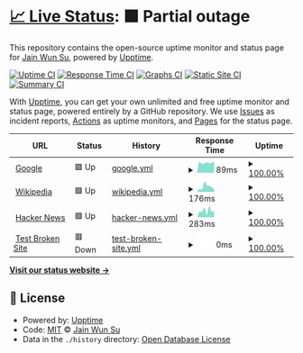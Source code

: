 # [📈 Live Status](https://johnny12150.github.io/demo_upptime): <!--live status--> **🟧 Partial outage**

This repository contains the open-source uptime monitor and status page for [Jain Wun Su](https://www.youtube.com/channel/UC9nZtmS0ODarC6hLQUkuwhA), powered by [Upptime](https://github.com/upptime/upptime).

[![Uptime CI](https://github.com/johnny12150/demo_upptime/workflows/Uptime%20CI/badge.svg)](https://github.com/johnny12150/demo_upptime/actions?query=workflow%3A%22Uptime+CI%22)
[![Response Time CI](https://github.com/johnny12150/demo_upptime/workflows/Response%20Time%20CI/badge.svg)](https://github.com/johnny12150/demo_upptime/actions?query=workflow%3A%22Response+Time+CI%22)
[![Graphs CI](https://github.com/johnny12150/demo_upptime/workflows/Graphs%20CI/badge.svg)](https://github.com/johnny12150/demo_upptime/actions?query=workflow%3A%22Graphs+CI%22)
[![Static Site CI](https://github.com/johnny12150/demo_upptime/workflows/Static%20Site%20CI/badge.svg)](https://github.com/johnny12150/demo_upptime/actions?query=workflow%3A%22Static+Site+CI%22)
[![Summary CI](https://github.com/johnny12150/demo_upptime/workflows/Summary%20CI/badge.svg)](https://github.com/johnny12150/demo_upptime/actions?query=workflow%3A%22Summary+CI%22)

With [Upptime](https://upptime.js.org), you can get your own unlimited and free uptime monitor and status page, powered entirely by a GitHub repository. We use [Issues](https://github.com/johnny12150/demo_upptime/issues) as incident reports, [Actions](https://github.com/johnny12150/demo_upptime/actions) as uptime monitors, and [Pages](https://johnny12150.github.io/demo_upptime) for the status page.

<!--start: status pages-->
<!-- This summary is generated by Upptime (https://github.com/upptime/upptime) -->
<!-- Do not edit this manually, your changes will be overwritten -->
<!-- prettier-ignore -->
| URL | Status | History | Response Time | Uptime |
| --- | ------ | ------- | ------------- | ------ |
| <img alt="" src="https://icons.duckduckgo.com/ip3/www.google.com.ico" height="13"> [Google](https://www.google.com) | 🟩 Up | [google.yml](https://github.com/johnny12150/demo_uptime/commits/HEAD/history/google.yml) | <details><summary><img alt="Response time graph" src="./graphs/google/response-time-week.png" height="20"> 89ms</summary><br><a href="https://johnny12150.github.io/demo_uptime/history/google"><img alt="Response time 110" src="https://img.shields.io/endpoint?url=https%3A%2F%2Fraw.githubusercontent.com%2Fjohnny12150%2Fdemo_uptime%2FHEAD%2Fapi%2Fgoogle%2Fresponse-time.json"></a><br><a href="https://johnny12150.github.io/demo_uptime/history/google"><img alt="24-hour response time 100" src="https://img.shields.io/endpoint?url=https%3A%2F%2Fraw.githubusercontent.com%2Fjohnny12150%2Fdemo_uptime%2FHEAD%2Fapi%2Fgoogle%2Fresponse-time-day.json"></a><br><a href="https://johnny12150.github.io/demo_uptime/history/google"><img alt="7-day response time 89" src="https://img.shields.io/endpoint?url=https%3A%2F%2Fraw.githubusercontent.com%2Fjohnny12150%2Fdemo_uptime%2FHEAD%2Fapi%2Fgoogle%2Fresponse-time-week.json"></a><br><a href="https://johnny12150.github.io/demo_uptime/history/google"><img alt="30-day response time 125" src="https://img.shields.io/endpoint?url=https%3A%2F%2Fraw.githubusercontent.com%2Fjohnny12150%2Fdemo_uptime%2FHEAD%2Fapi%2Fgoogle%2Fresponse-time-month.json"></a><br><a href="https://johnny12150.github.io/demo_uptime/history/google"><img alt="1-year response time 112" src="https://img.shields.io/endpoint?url=https%3A%2F%2Fraw.githubusercontent.com%2Fjohnny12150%2Fdemo_uptime%2FHEAD%2Fapi%2Fgoogle%2Fresponse-time-year.json"></a></details> | <details><summary><a href="https://johnny12150.github.io/demo_uptime/history/google">100.00%</a></summary><a href="https://johnny12150.github.io/demo_uptime/history/google"><img alt="All-time uptime 100.00%" src="https://img.shields.io/endpoint?url=https%3A%2F%2Fraw.githubusercontent.com%2Fjohnny12150%2Fdemo_uptime%2FHEAD%2Fapi%2Fgoogle%2Fuptime.json"></a><br><a href="https://johnny12150.github.io/demo_uptime/history/google"><img alt="24-hour uptime 100.00%" src="https://img.shields.io/endpoint?url=https%3A%2F%2Fraw.githubusercontent.com%2Fjohnny12150%2Fdemo_uptime%2FHEAD%2Fapi%2Fgoogle%2Fuptime-day.json"></a><br><a href="https://johnny12150.github.io/demo_uptime/history/google"><img alt="7-day uptime 100.00%" src="https://img.shields.io/endpoint?url=https%3A%2F%2Fraw.githubusercontent.com%2Fjohnny12150%2Fdemo_uptime%2FHEAD%2Fapi%2Fgoogle%2Fuptime-week.json"></a><br><a href="https://johnny12150.github.io/demo_uptime/history/google"><img alt="30-day uptime 100.00%" src="https://img.shields.io/endpoint?url=https%3A%2F%2Fraw.githubusercontent.com%2Fjohnny12150%2Fdemo_uptime%2FHEAD%2Fapi%2Fgoogle%2Fuptime-month.json"></a><br><a href="https://johnny12150.github.io/demo_uptime/history/google"><img alt="1-year uptime 100.00%" src="https://img.shields.io/endpoint?url=https%3A%2F%2Fraw.githubusercontent.com%2Fjohnny12150%2Fdemo_uptime%2FHEAD%2Fapi%2Fgoogle%2Fuptime-year.json"></a></details>
| <img alt="" src="https://icons.duckduckgo.com/ip3/en.wikipedia.org.ico" height="13"> [Wikipedia](https://en.wikipedia.org) | 🟩 Up | [wikipedia.yml](https://github.com/johnny12150/demo_uptime/commits/HEAD/history/wikipedia.yml) | <details><summary><img alt="Response time graph" src="./graphs/wikipedia/response-time-week.png" height="20"> 176ms</summary><br><a href="https://johnny12150.github.io/demo_uptime/history/wikipedia"><img alt="Response time 229" src="https://img.shields.io/endpoint?url=https%3A%2F%2Fraw.githubusercontent.com%2Fjohnny12150%2Fdemo_uptime%2FHEAD%2Fapi%2Fwikipedia%2Fresponse-time.json"></a><br><a href="https://johnny12150.github.io/demo_uptime/history/wikipedia"><img alt="24-hour response time 94" src="https://img.shields.io/endpoint?url=https%3A%2F%2Fraw.githubusercontent.com%2Fjohnny12150%2Fdemo_uptime%2FHEAD%2Fapi%2Fwikipedia%2Fresponse-time-day.json"></a><br><a href="https://johnny12150.github.io/demo_uptime/history/wikipedia"><img alt="7-day response time 176" src="https://img.shields.io/endpoint?url=https%3A%2F%2Fraw.githubusercontent.com%2Fjohnny12150%2Fdemo_uptime%2FHEAD%2Fapi%2Fwikipedia%2Fresponse-time-week.json"></a><br><a href="https://johnny12150.github.io/demo_uptime/history/wikipedia"><img alt="30-day response time 228" src="https://img.shields.io/endpoint?url=https%3A%2F%2Fraw.githubusercontent.com%2Fjohnny12150%2Fdemo_uptime%2FHEAD%2Fapi%2Fwikipedia%2Fresponse-time-month.json"></a><br><a href="https://johnny12150.github.io/demo_uptime/history/wikipedia"><img alt="1-year response time 233" src="https://img.shields.io/endpoint?url=https%3A%2F%2Fraw.githubusercontent.com%2Fjohnny12150%2Fdemo_uptime%2FHEAD%2Fapi%2Fwikipedia%2Fresponse-time-year.json"></a></details> | <details><summary><a href="https://johnny12150.github.io/demo_uptime/history/wikipedia">100.00%</a></summary><a href="https://johnny12150.github.io/demo_uptime/history/wikipedia"><img alt="All-time uptime 100.00%" src="https://img.shields.io/endpoint?url=https%3A%2F%2Fraw.githubusercontent.com%2Fjohnny12150%2Fdemo_uptime%2FHEAD%2Fapi%2Fwikipedia%2Fuptime.json"></a><br><a href="https://johnny12150.github.io/demo_uptime/history/wikipedia"><img alt="24-hour uptime 100.00%" src="https://img.shields.io/endpoint?url=https%3A%2F%2Fraw.githubusercontent.com%2Fjohnny12150%2Fdemo_uptime%2FHEAD%2Fapi%2Fwikipedia%2Fuptime-day.json"></a><br><a href="https://johnny12150.github.io/demo_uptime/history/wikipedia"><img alt="7-day uptime 100.00%" src="https://img.shields.io/endpoint?url=https%3A%2F%2Fraw.githubusercontent.com%2Fjohnny12150%2Fdemo_uptime%2FHEAD%2Fapi%2Fwikipedia%2Fuptime-week.json"></a><br><a href="https://johnny12150.github.io/demo_uptime/history/wikipedia"><img alt="30-day uptime 100.00%" src="https://img.shields.io/endpoint?url=https%3A%2F%2Fraw.githubusercontent.com%2Fjohnny12150%2Fdemo_uptime%2FHEAD%2Fapi%2Fwikipedia%2Fuptime-month.json"></a><br><a href="https://johnny12150.github.io/demo_uptime/history/wikipedia"><img alt="1-year uptime 100.00%" src="https://img.shields.io/endpoint?url=https%3A%2F%2Fraw.githubusercontent.com%2Fjohnny12150%2Fdemo_uptime%2FHEAD%2Fapi%2Fwikipedia%2Fuptime-year.json"></a></details>
| <img alt="" src="https://icons.duckduckgo.com/ip3/news.ycombinator.com.ico" height="13"> [Hacker News](https://news.ycombinator.com) | 🟩 Up | [hacker-news.yml](https://github.com/johnny12150/demo_uptime/commits/HEAD/history/hacker-news.yml) | <details><summary><img alt="Response time graph" src="./graphs/hacker-news/response-time-week.png" height="20"> 283ms</summary><br><a href="https://johnny12150.github.io/demo_uptime/history/hacker-news"><img alt="Response time 307" src="https://img.shields.io/endpoint?url=https%3A%2F%2Fraw.githubusercontent.com%2Fjohnny12150%2Fdemo_uptime%2FHEAD%2Fapi%2Fhacker-news%2Fresponse-time.json"></a><br><a href="https://johnny12150.github.io/demo_uptime/history/hacker-news"><img alt="24-hour response time 275" src="https://img.shields.io/endpoint?url=https%3A%2F%2Fraw.githubusercontent.com%2Fjohnny12150%2Fdemo_uptime%2FHEAD%2Fapi%2Fhacker-news%2Fresponse-time-day.json"></a><br><a href="https://johnny12150.github.io/demo_uptime/history/hacker-news"><img alt="7-day response time 283" src="https://img.shields.io/endpoint?url=https%3A%2F%2Fraw.githubusercontent.com%2Fjohnny12150%2Fdemo_uptime%2FHEAD%2Fapi%2Fhacker-news%2Fresponse-time-week.json"></a><br><a href="https://johnny12150.github.io/demo_uptime/history/hacker-news"><img alt="30-day response time 307" src="https://img.shields.io/endpoint?url=https%3A%2F%2Fraw.githubusercontent.com%2Fjohnny12150%2Fdemo_uptime%2FHEAD%2Fapi%2Fhacker-news%2Fresponse-time-month.json"></a><br><a href="https://johnny12150.github.io/demo_uptime/history/hacker-news"><img alt="1-year response time 308" src="https://img.shields.io/endpoint?url=https%3A%2F%2Fraw.githubusercontent.com%2Fjohnny12150%2Fdemo_uptime%2FHEAD%2Fapi%2Fhacker-news%2Fresponse-time-year.json"></a></details> | <details><summary><a href="https://johnny12150.github.io/demo_uptime/history/hacker-news">100.00%</a></summary><a href="https://johnny12150.github.io/demo_uptime/history/hacker-news"><img alt="All-time uptime 99.99%" src="https://img.shields.io/endpoint?url=https%3A%2F%2Fraw.githubusercontent.com%2Fjohnny12150%2Fdemo_uptime%2FHEAD%2Fapi%2Fhacker-news%2Fuptime.json"></a><br><a href="https://johnny12150.github.io/demo_uptime/history/hacker-news"><img alt="24-hour uptime 100.00%" src="https://img.shields.io/endpoint?url=https%3A%2F%2Fraw.githubusercontent.com%2Fjohnny12150%2Fdemo_uptime%2FHEAD%2Fapi%2Fhacker-news%2Fuptime-day.json"></a><br><a href="https://johnny12150.github.io/demo_uptime/history/hacker-news"><img alt="7-day uptime 100.00%" src="https://img.shields.io/endpoint?url=https%3A%2F%2Fraw.githubusercontent.com%2Fjohnny12150%2Fdemo_uptime%2FHEAD%2Fapi%2Fhacker-news%2Fuptime-week.json"></a><br><a href="https://johnny12150.github.io/demo_uptime/history/hacker-news"><img alt="30-day uptime 100.00%" src="https://img.shields.io/endpoint?url=https%3A%2F%2Fraw.githubusercontent.com%2Fjohnny12150%2Fdemo_uptime%2FHEAD%2Fapi%2Fhacker-news%2Fuptime-month.json"></a><br><a href="https://johnny12150.github.io/demo_uptime/history/hacker-news"><img alt="1-year uptime 99.98%" src="https://img.shields.io/endpoint?url=https%3A%2F%2Fraw.githubusercontent.com%2Fjohnny12150%2Fdemo_uptime%2FHEAD%2Fapi%2Fhacker-news%2Fuptime-year.json"></a></details>
| <img alt="" src="https://icons.duckduckgo.com/ip3/thissitedoesnotexist.koj.co.ico" height="13"> [Test Broken Site](https://thissitedoesnotexist.koj.co) | 🟥 Down | [test-broken-site.yml](https://github.com/johnny12150/demo_uptime/commits/HEAD/history/test-broken-site.yml) | <details><summary><img alt="Response time graph" src="./graphs/test-broken-site/response-time-week.png" height="20"> 0ms</summary><br><a href="https://johnny12150.github.io/demo_uptime/history/test-broken-site"><img alt="Response time 0" src="https://img.shields.io/endpoint?url=https%3A%2F%2Fraw.githubusercontent.com%2Fjohnny12150%2Fdemo_uptime%2FHEAD%2Fapi%2Ftest-broken-site%2Fresponse-time.json"></a><br><a href="https://johnny12150.github.io/demo_uptime/history/test-broken-site"><img alt="24-hour response time 0" src="https://img.shields.io/endpoint?url=https%3A%2F%2Fraw.githubusercontent.com%2Fjohnny12150%2Fdemo_uptime%2FHEAD%2Fapi%2Ftest-broken-site%2Fresponse-time-day.json"></a><br><a href="https://johnny12150.github.io/demo_uptime/history/test-broken-site"><img alt="7-day response time 0" src="https://img.shields.io/endpoint?url=https%3A%2F%2Fraw.githubusercontent.com%2Fjohnny12150%2Fdemo_uptime%2FHEAD%2Fapi%2Ftest-broken-site%2Fresponse-time-week.json"></a><br><a href="https://johnny12150.github.io/demo_uptime/history/test-broken-site"><img alt="30-day response time 0" src="https://img.shields.io/endpoint?url=https%3A%2F%2Fraw.githubusercontent.com%2Fjohnny12150%2Fdemo_uptime%2FHEAD%2Fapi%2Ftest-broken-site%2Fresponse-time-month.json"></a><br><a href="https://johnny12150.github.io/demo_uptime/history/test-broken-site"><img alt="1-year response time 0" src="https://img.shields.io/endpoint?url=https%3A%2F%2Fraw.githubusercontent.com%2Fjohnny12150%2Fdemo_uptime%2FHEAD%2Fapi%2Ftest-broken-site%2Fresponse-time-year.json"></a></details> | <details><summary><a href="https://johnny12150.github.io/demo_uptime/history/test-broken-site">100.00%</a></summary><a href="https://johnny12150.github.io/demo_uptime/history/test-broken-site"><img alt="All-time uptime 100.00%" src="https://img.shields.io/endpoint?url=https%3A%2F%2Fraw.githubusercontent.com%2Fjohnny12150%2Fdemo_uptime%2FHEAD%2Fapi%2Ftest-broken-site%2Fuptime.json"></a><br><a href="https://johnny12150.github.io/demo_uptime/history/test-broken-site"><img alt="24-hour uptime 100.00%" src="https://img.shields.io/endpoint?url=https%3A%2F%2Fraw.githubusercontent.com%2Fjohnny12150%2Fdemo_uptime%2FHEAD%2Fapi%2Ftest-broken-site%2Fuptime-day.json"></a><br><a href="https://johnny12150.github.io/demo_uptime/history/test-broken-site"><img alt="7-day uptime 100.00%" src="https://img.shields.io/endpoint?url=https%3A%2F%2Fraw.githubusercontent.com%2Fjohnny12150%2Fdemo_uptime%2FHEAD%2Fapi%2Ftest-broken-site%2Fuptime-week.json"></a><br><a href="https://johnny12150.github.io/demo_uptime/history/test-broken-site"><img alt="30-day uptime 100.00%" src="https://img.shields.io/endpoint?url=https%3A%2F%2Fraw.githubusercontent.com%2Fjohnny12150%2Fdemo_uptime%2FHEAD%2Fapi%2Ftest-broken-site%2Fuptime-month.json"></a><br><a href="https://johnny12150.github.io/demo_uptime/history/test-broken-site"><img alt="1-year uptime 100.00%" src="https://img.shields.io/endpoint?url=https%3A%2F%2Fraw.githubusercontent.com%2Fjohnny12150%2Fdemo_uptime%2FHEAD%2Fapi%2Ftest-broken-site%2Fuptime-year.json"></a></details>

<!--end: status pages-->

[**Visit our status website →**](https://johnny12150.github.io/demo_upptime)

## 📄 License

- Powered by: [Upptime](https://github.com/upptime/upptime)
- Code: [MIT](./LICENSE) © [Jain Wun Su](https://www.youtube.com/channel/UC9nZtmS0ODarC6hLQUkuwhA)
- Data in the `./history` directory: [Open Database License](https://opendatacommons.org/licenses/odbl/1-0/)
